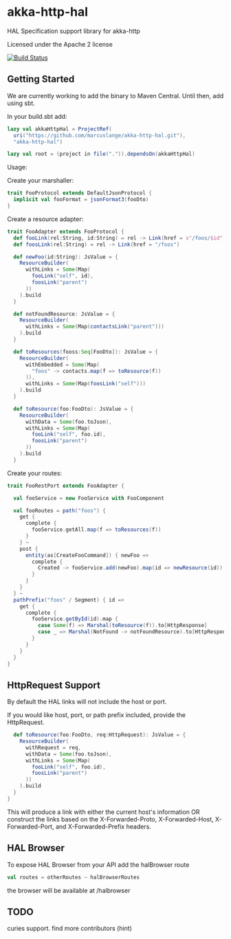 akka-http-hal
=============

HAL Specification support library for akka-http

Licensed under the Apache 2 license

[![Build Status](https://travis-ci.org/marcuslange/akka-http-hal.svg?branch=master)](https://travis-ci.org/marcuslange/akka-http-hal)

Getting Started
---------------
We are currently working to add the binary to Maven Central. Until then, add using sbt.

In your build.sbt add:
```scala
lazy val akkaHttpHal = ProjectRef(
  uri("https://github.com/marcuslange/akka-http-hal.git"),
  "akka-http-hal")

lazy val root = (project in file(".")).dependsOn(akkaHttpHal)
```

Usage:

Create your marshaller:
```scala
trait FooProtocol extends DefaultJsonProtocol {
  implicit val fooFormat = jsonFormat3(fooDto)
}
```
Create a resource adapter:
```scala
trait FooAdapter extends FooProtocol {
  def fooLink(rel:String, id:String) = rel -> Link(href = s"/foos/$id")
  def foosLink(rel:String) = rel -> Link(href = "/foos")

  def newFoo(id:String): JsValue = {
    ResourceBuilder(
      withLinks = Some(Map(
        fooLink("self", id),
        foosLink("parent")
      ))
    ).build
  }

  def notFoundResource: JsValue = {
    ResourceBuilder(
      withLinks = Some(Map(contactsLink("parent")))
    ).build
  }

  def toResources(fooss:Seq[FooDto]): JsValue = {
    ResourceBuilder(
      withEmbedded = Some(Map(
        "foos" -> contacts.map(f => toResource(f))
      )),
      withLinks = Some(Map(foosLink("self")))
    ).build
  }

  def toResource(foo:FooDto): JsValue = {
    ResourceBuilder(
      withData = Some(foo.toJson),
      withLinks = Some(Map(
        fooLink("self", foo.id),
        foosLink("parent")
      ))
    ).build
  }
```
Create your routes:
```scala
trait FooRestPort extends FooAdapter {

  val fooService = new FooService with FooComponent

  val fooRoutes = path("foos") {
    get {
      complete {
        fooService.getAll.map(f => toResources(f))
      }
    } ~
    post {
      entity(as[CreateFooCommand]) { newFoo =>
        complete {
          Created -> fooService.add(newFoo).map(id => newResource(id))
        }
      }
    }
  } ~
  pathPrefix("foos" / Segment) { id =>
    get {
      complete {
        fooService.getById(id).map {
          case Some(f) => Marshal(toResource(f)).to[HttpResponse]
          case _ => Marshal(NotFound -> notFoundResource).to[HttpResponse]
        }
      }
    }
  }
}
```

HttpRequest Support
-------------------

By default the HAL links will not include the host or port.

If you would like host, port, or path prefix included, provide the HttpRequest.

```scala
  def toResource(foo:FooDto, req:HttpRequest): JsValue = {
    ResourceBuilder(
      withRequest = req,
      withData = Some(foo.toJson),
      withLinks = Some(Map(
        fooLink("self", foo.id),
        foosLink("parent")
      ))
    ).build
  }
}
```

This will produce a link with either the current host's information OR construct the links based on
the X-Forwarded-Proto, X-Forwarded-Host, X-Forwarded-Port, and X-Forwarded-Prefix headers.

HAL Browser
-----------
To expose HAL Browser from your API add the halBrowser route

```scala
val routes = otherRoutes ~ halBrowserRoutes
```

the browser will be available at /halbrowser

TODO
-----------
curies support.
find more contributors (hint)
